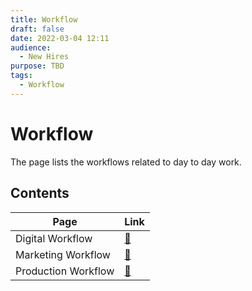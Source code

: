 ```yaml
---
title: Workflow
draft: false
date: 2022-03-04 12:11
audience:
  - New Hires
purpose: TBD
tags:
  - Workflow
---
```

# Workflow

The page lists the workflows related to day to day work.

## Contents

|Page|Link|
|---|----|
|Digital Workflow|[:link:](digital-workflow.md)|
|Marketing Workflow|[:link:](marketing-workflow.md)|
|Production Workflow|[:link:](production-workflow.md)|